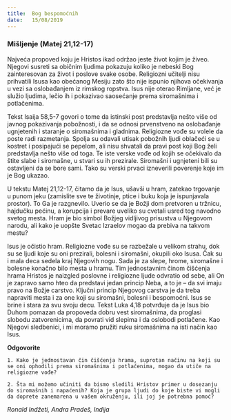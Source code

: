 ```yaml
---
title:  Bog bespomoćnih
date:   15/08/2019
---
```


### Mišljenje (Matej 21,12-17)

Najveća propoved koju je Hristos ikad održao jeste život kojim je živeo. Njegovi susreti sa običnim ljudima pokazuju koliko je nebeski Bog zainteresovan za život i poslove svake osobe. Religiozni učitelji nisu prihvatili Isusa kao obećanog Mesiju zato što nije ispunio njihova očekivanja u vezi sa oslobađanjem iz rimskog ropstva. Isus nije oterao Rimljane, već je služio ljudima, lečio ih i pokazivao saosećanje prema siromašnima i potlačenima.

Tekst Isaija 58,5-7 govori o tome da istinski post predstavlja nešto više od javnog pokazivanja pobožnosti, i da se odnosi prvenstveno na oslobađanje ugnjetenih i staranje o siromašnima i gladnima. Religiozne vođe su volele da poste radi razmetanja. Spolja su odavali utisak pobožnih ljudi oblačeći se u kostret i posipajući se pepelom, ali nisu shvatali da pravi post koji Bog želi predstavlja nešto više od toga. Te iste verske vođe od kojih se očekivalo da štite slabe i siromašne, u stvari su ih prezirale. Siromašni i ugnjeteni bili su ostavljeni da se bore sami. Tako su verski prvaci izneverili poverenje koje im je Bog ukazao.

U tekstu Matej 21,12-17, čitamo da je Isus, ušavši u hram, zatekao trgovanje u punom jeku (zamislite sve te životinje, ptice i buku koja je ispunjavala prostor). To Ga je razgnevilo. Uverio se da je Božji dom pretvoren u tržnicu, hajdučku pećinu, a korupcija i prevare uveliko su cvetali usred tog navodno svetog mesta. Hram je bio simbol Božjeg vidljivog prisustva u Njegovom narodu, ali kako je uopšte Svetac Izraelov mogao da prebiva na takvom mestu?

Isus je očistio hram. Religiozne vođe su se razbežale u velikom strahu, dok su se ljudi koje su oni prezirali, bolesni i siromašni, okupili oko Isusa. Čak su i mala deca sedela kraj Njegovih nogu. Sada je za slepe, hrome, siromašne i bolesne konačno bilo mesta u hramu. Tim jednostavnim činom čišćenja hrama Hristos je naizgled poslovne i religiozne ljude odvratio od sebe, ali On je zapravo samo hteo da predstavi jedan princip Neba, a to je – da svi imaju pravo na Božje carstvo. Ključni princip Njegovog carstva je da treba napraviti mesta i za one koji su siromašni, bolesni i bespomoćni. Isus se brine i stara za svu svoju decu. Tekst Luka 4,18 potvrđuje da je Isus bio Duhom pomazan da propoveda dobru vest siromašnima, da proglasi slobodu zatvorenicima, da povrati vid slepima i da oslobodi potlačene. Kao Njegovi sledbenici, i mi moramo pružiti ruku siromašnima na isti način kao Isus.

**Odgovorite**

`1.	Kako je jednostavan čin čišćenja hrama, suprotan načinu na koji su se oni ophodili prema siromašnima i potlačenima, mogao da utiče na religiozne vođe?`

`2.	Šta mi možemo učiniti da bismo sledili Hristov primer u dosezanju do siromašnih i napaćenih? Koja je grupa ljudi do koje biste vi mogli da doprete zanemarena u vašem okruženju, ili joj je potrebna pomoć?`

*Ronald Indžeti, Andra Pradeš, Indija*
